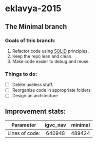 # eklavya-2015

## The Minimal branch

### Goals of this branch:

1. Refactor code using [SOLID](https://en.wikipedia.org/wiki/SOLID_%28object-oriented_design%29) principles.
2. Keep the repo lean and clean.
4. Make code easier to debug and reuse.

### Things to do:

- [ ] Delete useless stuff.
- [ ] Reorganize code in appropriate folders
- [ ] Design an architecture

## Improvement stats:

|       Parameter  |    igvc_nav     |         minimal    |
|------------------|:---------------:|:------------------:|
| Lines of code:   |    640948       |         489424     |
